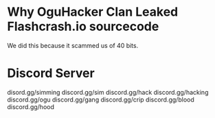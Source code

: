 # Why OguHacker Clan Leaked Flashcrash.io sourcecode

We did this because it scammed us of 40 bits.

# Discord Server

disord.gg/simming discord.gg/sim discord.gg/hack discord.gg/hacking discord.gg/ogu discord.gg/gang discord.gg/crip discord.gg/blood discord.gg/hood
